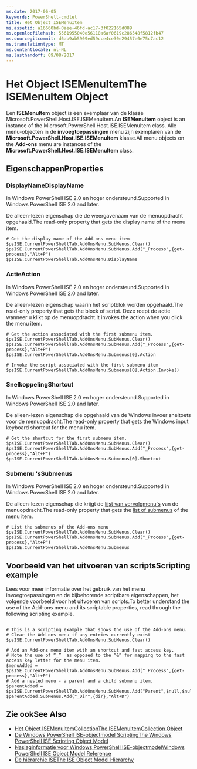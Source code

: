 ```yaml
---
ms.date: 2017-06-05
keywords: PowerShell-cmdlet
title: Het Object ISEMenuItem
ms.assetid: a16660bd-0aee-46fd-ac17-3f022165d089
ms.openlocfilehash: 5561955040e56110a6af0619c286548f5812fb47
ms.sourcegitcommit: d6ab9ab5909ed59cce4ce30e29457e0e75c7ac12
ms.translationtype: MT
ms.contentlocale: nl-NL
ms.lasthandoff: 09/08/2017
---
```

# <a name="the-isemenuitem-object"></a><span data-ttu-id="835fb-103">Het Object ISEMenuItem</span><span class="sxs-lookup"><span data-stu-id="835fb-103">The ISEMenuItem Object</span></span>
  <span data-ttu-id="835fb-104">Een **ISEMenuItem** object is een exemplaar van de klasse Microsoft.PowerShell.Host.ISE.ISEMenuItem.</span><span class="sxs-lookup"><span data-stu-id="835fb-104">An **ISEMenuItem** object is an instance of the Microsoft.PowerShell.Host.ISE.ISEMenuItem class.</span></span> <span data-ttu-id="835fb-105">Alle menu-objecten in de **invoegtoepassingen** menu zijn exemplaren van de **Microsoft.PowerShell.Host.ISE.ISEMenuItem** klasse.</span><span class="sxs-lookup"><span data-stu-id="835fb-105">All menu objects on the **Add-ons** menu are instances of the **Microsoft.PowerShell.Host.ISE.ISEMenuItem** class.</span></span>

## <a name="properties"></a><span data-ttu-id="835fb-106">Eigenschappen</span><span class="sxs-lookup"><span data-stu-id="835fb-106">Properties</span></span>

### <a name="displayname"></a><span data-ttu-id="835fb-107">DisplayName</span><span class="sxs-lookup"><span data-stu-id="835fb-107">DisplayName</span></span>
  <span data-ttu-id="835fb-108">In Windows PowerShell ISE 2.0 en hoger ondersteund.</span><span class="sxs-lookup"><span data-stu-id="835fb-108">Supported in Windows PowerShell ISE 2.0 and later.</span></span> 

 <span data-ttu-id="835fb-109">De alleen-lezen eigenschap die de weergavenaam van de menuopdracht opgehaald.</span><span class="sxs-lookup"><span data-stu-id="835fb-109">The read-only property that gets the display name of the menu item.</span></span>

```
# Get the display name of the Add-ons menu item
$psISE.CurrentPowerShellTab.AddOnsMenu.SubMenus.Clear()
$psISE.CurrentPowerShellTab.AddOnsMenu.SubMenus.Add("_Process",{get-process},"Alt+P")
$psISE.CurrentPowerShellTab.AddOnsMenu.DisplayName

```

### <a name="action"></a><span data-ttu-id="835fb-110">Actie</span><span class="sxs-lookup"><span data-stu-id="835fb-110">Action</span></span>
  <span data-ttu-id="835fb-111">In Windows PowerShell ISE 2.0 en hoger ondersteund.</span><span class="sxs-lookup"><span data-stu-id="835fb-111">Supported in Windows PowerShell ISE 2.0 and later.</span></span> 

 <span data-ttu-id="835fb-112">De alleen-lezen eigenschap waarin het scriptblok worden opgehaald.</span><span class="sxs-lookup"><span data-stu-id="835fb-112">The read-only property that gets the block of script.</span></span> <span data-ttu-id="835fb-113">Deze roept de actie wanneer u klikt op de menuopdracht.</span><span class="sxs-lookup"><span data-stu-id="835fb-113">It invokes the action when you click the menu item.</span></span>

```
# Get the action associated with the first submenu item.
$psISE.CurrentPowerShellTab.AddOnsMenu.SubMenus.Clear()
$psISE.CurrentPowerShellTab.AddOnsMenu.SubMenus.Add("_Process",{get-process},"Alt+P")
$psISE.CurrentPowerShellTab.AddOnsMenu.Submenus[0].Action

# Invoke the script associated with the first submenu item 
$psISE.CurrentPowerShellTab.AddOnsMenu.Submenus[0].Action.Invoke()
```

### <a name="shortcut"></a><span data-ttu-id="835fb-114">Snelkoppeling</span><span class="sxs-lookup"><span data-stu-id="835fb-114">Shortcut</span></span>
  <span data-ttu-id="835fb-115">In Windows PowerShell ISE 2.0 en hoger ondersteund.</span><span class="sxs-lookup"><span data-stu-id="835fb-115">Supported in Windows PowerShell ISE 2.0 and later.</span></span> 

 <span data-ttu-id="835fb-116">De alleen-lezen eigenschap die opgehaald van de Windows invoer sneltoets voor de menuopdracht.</span><span class="sxs-lookup"><span data-stu-id="835fb-116">The read-only property that gets the Windows input keyboard shortcut for the menu item.</span></span>

```
# Get the shortcut for the first submenu item.
$psISE.CurrentPowerShellTab.AddOnsMenu.SubMenus.Clear()
$psISE.CurrentPowerShellTab.AddOnsMenu.SubMenus.Add("_Process",{get-process},"Alt+P")
$psISE.CurrentPowerShellTab.AddOnsMenu.Submenus[0].Shortcut
```

### <a name="submenus"></a><span data-ttu-id="835fb-117">Submenu 's</span><span class="sxs-lookup"><span data-stu-id="835fb-117">Submenus</span></span>
  <span data-ttu-id="835fb-118">In Windows PowerShell ISE 2.0 en hoger ondersteund.</span><span class="sxs-lookup"><span data-stu-id="835fb-118">Supported in Windows PowerShell ISE 2.0 and later.</span></span> 

 <span data-ttu-id="835fb-119">De alleen-lezen eigenschap die krijgt de [lijst van vervolgmenu's](The-ISEMenuItemCollection-Object.md) van de menuopdracht.</span><span class="sxs-lookup"><span data-stu-id="835fb-119">The read-only property that gets the [list of submenus](The-ISEMenuItemCollection-Object.md) of the menu item.</span></span>

```
# List the submenus of the Add-ons menu
$psISE.CurrentPowerShellTab.AddOnsMenu.SubMenus.Clear()
$psISE.CurrentPowerShellTab.AddOnsMenu.SubMenus.Add("_Process",{get-process},"Alt+P")
$psISE.CurrentPowerShellTab.AddOnsMenu.Submenus
```

## <a name="scripting-example"></a><span data-ttu-id="835fb-120">Voorbeeld van het uitvoeren van scripts</span><span class="sxs-lookup"><span data-stu-id="835fb-120">Scripting example</span></span>
 <span data-ttu-id="835fb-121">Lees voor meer informatie over het gebruik van het menu invoegtoepassingen en de bijbehorende scriptbare eigenschappen, het volgende voorbeeld voor het uitvoeren van scripts.</span><span class="sxs-lookup"><span data-stu-id="835fb-121">To better understand the use of the Add-ons menu and its scriptable properties, read through the following scripting example.</span></span>

```

# This is a scripting example that shows the use of the Add-ons menu.
# Clear the Add-ons menu if any entries currently exist
$psISE.CurrentPowerShellTab.AddOnsMenu.SubMenus.Clear()

# Add an Add-ons menu item with an shortcut and fast access key.
# Note the use of “_”  as opposed to the “&” for mapping to the fast access key letter for the menu item.
$menuAdded = $psISE.CurrentPowerShellTab.AddOnsMenu.SubMenus.Add("_Process",{get-process},"Alt+P") 
# Add a nested menu - a parent and a child submenu item. 
$parentAdded = $psISE.CurrentPowerShellTab.AddOnsMenu.SubMenus.Add("Parent",$null,$null) 
$parentAdded.SubMenus.Add("_Dir",{dir},"Alt+D")

```

## <a name="see-also"></a><span data-ttu-id="835fb-122">Zie ook</span><span class="sxs-lookup"><span data-stu-id="835fb-122">See Also</span></span>
- [<span data-ttu-id="835fb-123">Het Object ISEMenuItemCollection</span><span class="sxs-lookup"><span data-stu-id="835fb-123">The ISEMenuItemCollection Object</span></span>](The-ISEMenuItemCollection-Object.md) 
- [<span data-ttu-id="835fb-124">De Windows PowerShell ISE-objectmodel Scripting</span><span class="sxs-lookup"><span data-stu-id="835fb-124">The Windows PowerShell ISE Scripting Object Model</span></span>](The-Windows-PowerShell-ISE-Scripting-Object-Model.md) 
- [<span data-ttu-id="835fb-125">Naslaginformatie voor Windows PowerShell ISE-objectmodel</span><span class="sxs-lookup"><span data-stu-id="835fb-125">Windows PowerShell ISE Object Model Reference</span></span>](Windows-PowerShell-ISE-Object-Model-Reference.md)
- [<span data-ttu-id="835fb-126">De hiërarchie ISE</span><span class="sxs-lookup"><span data-stu-id="835fb-126">The ISE Object Model Hierarchy</span></span>](The-ISE-Object-Model-Hierarchy.md)

